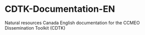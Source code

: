 # CDTK-Documentation-EN
Natural resources Canada English documentation for the CCMEO Dissemination Toolkit (CDTK)
